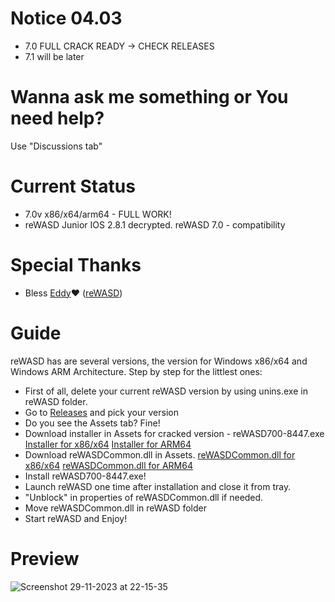 # Notice 04.03
- 7.0 FULL CRACK READY -> CHECK RELEASES
- 7.1 will be later

# Wanna ask me something or You need help?
Use "Discussions tab"

# Current Status
- 7.0v x86/x64/arm64 - FULL WORK!
- reWASD Junior IOS 2.8.1 decrypted. reWASD 7.0 - compatibility

# Special Thanks
- Bless [Eddy](https://github.com/RedDot-3ND7355)❤️ ([reWASD](https://github.com/RedDot-3ND7355/reWASD))

# Guide
reWASD has are several versions, the version for Windows x86/x64 and Windows ARM Architecture.
Step by step for the littlest ones:
- First of all, delete your current reWASD version by using unins.exe in reWASD folder.
- Go to [Releases](https://github.com/EugeneSunrise/reWASD/releases) and pick your version
- Do you see the Assets tab? Fine!
- Download installer in Assets for cracked version - reWASD700-8447.exe [Installer for x86/x64](https://github.com/EugeneSunrise/reWASD/releases/download/7.0X86FULL/reWASD700-8447.exe)    [Installer for ARM64](https://github.com/EugeneSunrise/reWASD/releases/download/7.0FullArm/reWASD700-8378.ARM.exe)
- Download reWASDCommon.dll in Assets. [reWASDCommon.dll for x86/x64](https://github.com/EugeneSunrise/reWASD/releases/download/7.0X86FULL/reWASDCommon.dll)    [reWASDCommon.dll for ARM64](https://github.com/EugeneSunrise/reWASD/releases/download/7.0FullArm/reWASDCommon.dll)
- Install reWASD700-8447.exe!
- Launch reWASD one time after installation and close it from tray.
- "Unblock" in properties of reWASDCommon.dll if needed. 
- Move reWASDCommon.dll in reWASD folder
- Start reWASD and Enjoy!

# Preview
![Screenshot 29-11-2023 at 22-15-35](https://github.com/EugeneSunrise/reWASD/assets/56397706/1d3e6290-73b2-4d19-a826-17667841aaed)
